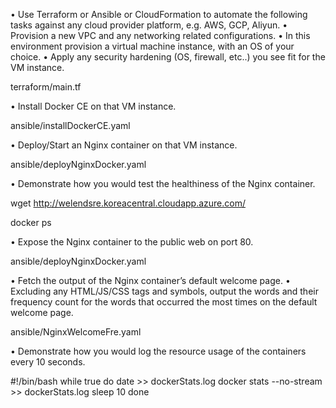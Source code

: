 •	Use Terraform or Ansible or CloudFormation to automate the following tasks against any cloud provider platform, e.g. AWS, GCP, Aliyun.
•	Provision a new VPC and any networking related configurations.
•	In this environment provision a virtual machine instance, with an OS of your choice.
•	Apply any security hardening (OS, firewall, etc..) you see fit for the VM instance.

terraform/main.tf

•	Install Docker CE on that VM instance.

ansible/installDockerCE.yaml

•	Deploy/Start an Nginx container on that VM instance.

ansible/deployNginxDocker.yaml

•	Demonstrate how you would test the healthiness of the Nginx container.

wget http://welendsre.koreacentral.cloudapp.azure.com/

docker ps

•	Expose the Nginx container to the public web on port 80.

ansible/deployNginxDocker.yaml


•	Fetch the output of the Nginx container’s default welcome page.
•	Excluding any HTML/JS/CSS tags and symbols, output the words and their frequency count for the words that occurred the most times on the default welcome page.

ansible/NginxWelcomeFre.yaml


•	Demonstrate how you would log the resource usage of the containers every 10 seconds.


#!/bin/bash
while true
do
  date >> dockerStats.log
  docker stats --no-stream >> dockerStats.log
  sleep 10
done


